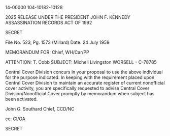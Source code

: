 14-00000
104-10182-10128

2025 RELEASE UNDER THE PRESIDENT JOHN F. KENNEDY ASSASSINATION RECORDS ACT OF 1992

SECRET

File No. 523, Pg. 1573 (Millard)
Date: 24 July 1959

MEMORANDUM FOR: Chief, WH/Car/PP

ATTENTION: T. Cobb
SUBJECT: Michell Livingston WORSELL - C-78785

Central Cover Division concurs in your proposal to use the above individual for the purpose indicated. In keeping with the requirement placed upon Central Cover Division to maintain an accurate register of current nonofficial cover activity, you are specifically requested to advise Central Cover Division/Nonofficial Cover promptly by memorandum when subject has been activated.

John G. Southard
Chief, CCD/NC

cc: CI/OA

SECRET
